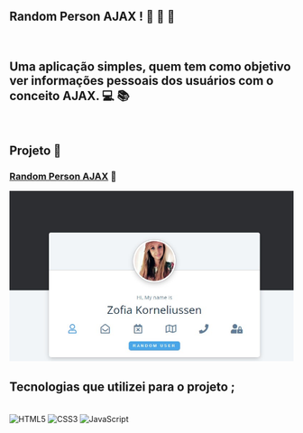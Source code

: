 ## Random Person AJAX !  🧑 🧔 👧
<br>

## Uma aplicação simples, quem tem como objetivo ver informações pessoais dos usuários com o conceito AJAX. 💻 📚
<br>

## Projeto 🥰

### [Random Person AJAX]( https://alisson-aguiars2k.github.io/random-user-ajax/) 🔗

![](./assets/images/random-person-ajax.jpg)

## Tecnologias que utilizei para o projeto ;  
<div style="display: inline_block"><br>
    <img  align="center" src="https://cdn.jsdelivr.net/gh/devicons/devicon/icons/html5/html5-original-wordmark.svg" heigth="30" width="40"alt="HTML5">
    <img  align="center" src="https://cdn.jsdelivr.net/gh/devicons/devicon/icons/css3/css3-original-wordmark.svg" heigth="30" width="40"alt="CSS3">
    <img  align="center" src="https://cdn.jsdelivr.net/gh/devicons/devicon/icons/javascript/javascript-original.svg" heigth="30" width="40"alt="JavaScript">
</div>

